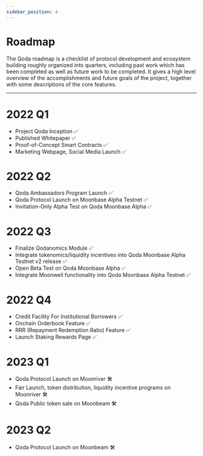 ```yaml
---
sidebar_position: 4
---
```


# Roadmap

The Qoda roadmap is a checklist of protocol development and ecosystem building roughly organized into quarters, including past work which has been completed as well as future work to be completed. It gives a high level overview of the accomplishments and future goals of the project, together with some descriptions of the core features.

---

# 2022 Q1

* Project Qoda Inception ✅
* Published Whitepaper ✅
* Proof-of-Concept Smart Contracts ✅
* Marketing Webpage, Social Media Launch ✅

# 2022 Q2

* Qoda Ambassadors Program Launch ✅
* Qoda Protocol Launch on Moonbase Alpha Testnet ✅
* Invitation-Only Alpha Test on Qoda Moonbase Alpha ✅

# 2022 Q3

* Finalize Qodanomics Module ✅
* Integrate tokenomics/liquidity incentives into Qoda Moonbase Alpha Testnet v2 release ✅
* Open Beta Test on Qoda Moonbase Alpha ✅
* Integrate Moonwell functionality into Qoda Moonbase Alpha Testnet ✅

# 2022 Q4
* Credit Facility For Institutional Borrowers ✅
* Onchain Orderbook Feature ✅
* RRR (Repayment Redemption Ratio) Feature ✅
* Launch Staking Rewards Page ✅


# 2023 Q1
* Qoda Protocol Launch on Moonriver 🛠️
* Fair Launch, token distribution, liquidity incentive programs on Moonriver 🛠️
* Qoda Public token sale on Moonbeam 🛠️

# 2023 Q2
* Qoda Protocol Launch on Moonbeam 🛠️
